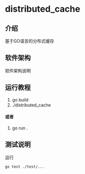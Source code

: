 # distributed_cache 

## 介绍
基于GO语言的分布式缓存

## 软件架构
软件架构说明


## 运行教程

1.  go build
2.  ./distributed_cache

#### 或者

1. go run .

## 测试说明

运行 

`
go test ./test/...
`